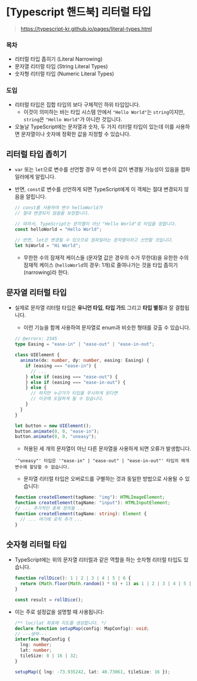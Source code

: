 # [Typescript 핸드북] 리터럴 타입

> https://typescript-kr.github.io/pages/literal-types.html



### 목차

- 리터럴 타입 좁히기 (Literal Narrowing)
- 문자열 리터럴 타입 (String Literal Types)
- 숫자형 리터럴 타입 (Numeric Literal Types)





### 도입

- 리터럴 타입은 집합 타입의 보다 구체적인 하위 타입입니다. 
  - 이것이 의미하는 바는 타입 시스템 안에서 `"Hello World"`는 `string`이지만, `string`은 `"Hello World"`가 아니란 것입니다.
- 오늘날 TypeScript에는 문자열과 숫자, 두 가지 리터럴 타입이 있는데 이를 사용하면 문자열이나 숫자에 정확한 값을 지정할 수 있습니다.



## 리터럴 타입 좁히기 

- `var` 또는 `let`으로 변수를 선언할 경우 이 변수의 값이 변경될 가능성이 있음을 컴파일러에게 알립니다. 

- 반면, `const`로 변수를 선언하게 되면 TypeScript에게 이 객체는 절대 변경되지 않음을 알립니다.

  ```ts
  // const를 사용하여 변수 helloWorld가
  // 절대 변경되지 않음을 보장합니다.
  
  // 따라서, TypeScript는 문자열이 아닌 "Hello World"로 타입을 정합니다.
  const helloWorld = "Hello World";
  
  // 반면, let은 변경될 수 있으므로 컴파일러는 문자열이라고 선언할 것입니다.
  let hiWorld = "Hi World";
  ```

  - 무한한 수의 잠재적 케이스들 (문자열 값은 경우의 수가 무한대)을 유한한 수의 잠재적 케이스 (`helloWorld`의 경우: 1개)로 줄여나가는 것을 타입 좁히기 (narrowing)라 한다.



## 문자열 리터럴 타입 

- 실제로 문자열 리터럴 타입은 **유니언 타입**, **타입 가드** 그리고 **타입 별칭**과 잘 결합됩니다. 

  - 이런 기능을 함께 사용하여 문자열로 enum과 비슷한 형태를 갖출 수 있습니다.

  ```ts
  // @errors: 2345
  type Easing = "ease-in" | "ease-out" | "ease-in-out";
  
  class UIElement {
    animate(dx: number, dy: number, easing: Easing) {
      if (easing === "ease-in") {
        // ...
      } else if (easing === "ease-out") {
      } else if (easing === "ease-in-out") {
      } else {
        // 하지만 누군가가 타입을 무시하게 된다면
        // 이곳에 도달하게 될 수 있습니다.
      }
    }
  }
  
  let button = new UIElement();
  button.animate(0, 0, "ease-in");
  button.animate(0, 0, "uneasy");
  ```

  - 허용된 세 개의 문자열이 아닌 다른 문자열을 사용하게 되면 오류가 발생합니다.

  ```
  '"uneasy"' 타입은 '"ease-in" | "ease-out" | "ease-in-out"' 타입의 매개 변수에 할당할 수 없습니다.
  ```

  - 문자열 리터럴 타입은 오버로드를 구별하는 것과 동일한 방법으로 사용될 수 있습니다:

  ```ts
  function createElement(tagName: "img"): HTMLImageElement;
  function createElement(tagName: "input"): HTMLInputElement;
  // ... 추가적인 중복 정의들 ...
  function createElement(tagName: string): Element {
    // ... 여기에 로직 추가 ...
  }
  ```



## 숫자형 리터럴 타입 

- TypeScript에는 위의 문자열 리터럴과 같은 역할을 하는 숫자형 리터럴 타입도 있습니다.

  ```ts
  function rollDice(): 1 | 2 | 3 | 4 | 5 | 6 {
    return (Math.floor(Math.random() * 6) + 1) as 1 | 2 | 3 | 4 | 5 | 6;
  }
  
  const result = rollDice();
  ```

- 이는 주로 설정값을 설명할 때 사용됩니다:

  ```ts
  /** loc/lat 좌표에 지도를 생성합니다. */
  declare function setupMap(config: MapConfig): void;
  // ---생략---
  interface MapConfig {
    lng: number;
    lat: number;
    tileSize: 8 | 16 | 32;
  }
  
  setupMap({ lng: -73.935242, lat: 40.73061, tileSize: 16 });
  ```

  













